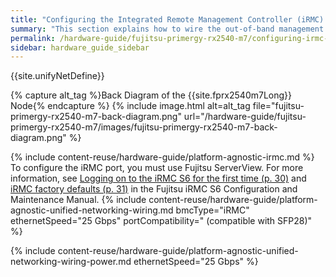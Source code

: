 ```yaml
---
title: "Configuring the Integrated Remote Management Controller (iRMC) and Wiring Your Fujitsu PRIMERGY RX2540 M7 Nodes"
summary: "This section explains how to wire the out-of-band management (iRMC) port, 25 Gbps ports, and power on Fujitsu RX2540 M7 nodes."
permalink: /hardware-guide/fujitsu-primergy-rx2540-m7/configuring-irmc-wiring-nodes.html
sidebar: hardware_guide_sidebar
---
```


{{site.unifyNetDefine}}

{% capture alt_tag %}Back Diagram of the {{site.fprx2540m7Long}} Node{% endcapture %}
{% include image.html alt=alt_tag file="fujitsu-primergy-rx2540-m7-back-diagram.png" url="/hardware-guide/fujitsu-primergy-rx2540-m7/images/fujitsu-primergy-rx2540-m7-back-diagram.png" %}

{% include content-reuse/hardware-guide/platform-agnostic-irmc.md %}
To configure the iRMC port, you must use Fujitsu ServerView. For more information, see <a href="https://docs.qumulo.com/pdf/fujitsu-software-serverview-suite-irmc-s6-configuration-maintenance-03-2023.pdf#page=30" class="pdf">Logging on to the iRMC S6 for the first time (p. 30)</a> and <a href="https://docs.qumulo.com/pdf/fujitsu-software-serverview-suite-irmc-s6-configuration-maintenance-03-2023.pdf#page=31" class="pdf">iRMC factory defaults (p. 31)</a> in the Fujitsu iRMC S6 Configuration and Maintenance Manual.
{% include content-reuse/hardware-guide/platform-agnostic-unified-networking-wiring.md bmcType="iRMC" ethernetSpeed="25 Gbps" portCompatibility=" (compatible with SFP28)" %}

{% include content-reuse/hardware-guide/platform-agnostic-unified-networking-wiring-power.md ethernetSpeed="25 Gbps" %}
